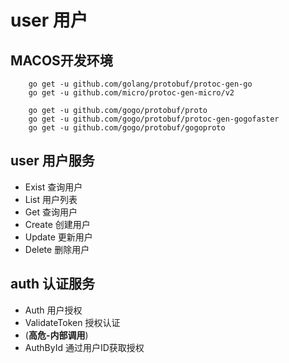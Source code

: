 # user 用户

## MACOS开发环境
```
    go get -u github.com/golang/protobuf/protoc-gen-go
    go get -u github.com/micro/protoc-gen-micro/v2

    go get -u github.com/gogo/protobuf/proto
    go get -u github.com/gogo/protobuf/protoc-gen-gogofaster
    go get -u github.com/gogo/protobuf/gogoproto
```
## user 用户服务
- Exist     查询用户
- List      用户列表
- Get       查询用户
- Create    创建用户
- Update    更新用户
- Delete    删除用户
## auth 认证服务
- Auth              用户授权
- ValidateToken     授权认证
- (**高危-内部调用**)
- AuthById          通过用户ID获取授权
